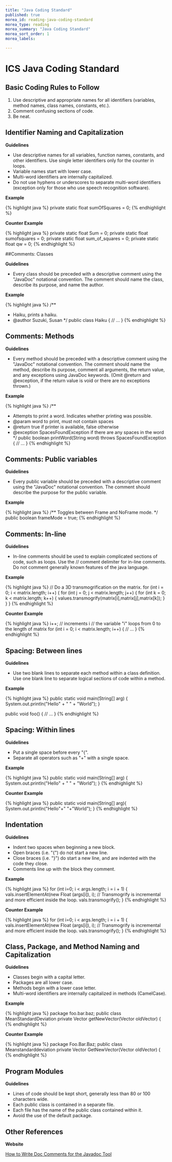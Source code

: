 ```yaml
---
title: "Java Coding Standard"
published: true
morea_id: reading-java-coding-standard
morea_type: reading
morea_summary: "Java Coding Standard"
morea_sort_order: 1
morea_labels:

---
```


# ICS Java Coding Standard

## Basic Coding Rules to Follow

1. Use descriptive and appropriate names for all identifiers
   (variables, method names, class names, constants, etc.).
2. Comment confusing sections of code.
3. Be neat.

## Identifier Naming and Capitalization

**Guidelines**

* Use descriptive names for all variables, function names, constants,
   and other identifiers. Use single letter identifiers only for the
   counter in loops.
 * Variable names start with lower case.
 * Multi-word identifiers are internally capitalized.
 * Do not use hyphens or underscores to separate multi-word
   identifiers (exception only for those who use speech recognition
   software).

**Example**

{% highlight java %}
private static float sumOfSquares = 0;
{% endhighlight %}

**Counter Example**

{% highlight java %}
private static float Sum = 0;
private static float sumofsquares = 0;
private static float sum_of_squares = 0;
private static float qw = 0; 
{% endhighlight %}

##Comments: Classes

**Guidelines**

* Every class should be preceded with a descriptive comment using the
  "JavaDoc" notational convention. The comment should name the class,
  describe its purpose, and name the author.

**Example**

{% highlight java %}
/**
 * Haiku, prints a haiku.
 * @author Suzuki, Susan
 */
public class Haiku {
  // ...
}
{% endhighlight %}

## Comments: Methods

**Guidelines**

* Every method should be preceded with a descriptive comment using the
  "JavaDoc" notational convention. The comment should name the method,
  describe its purpose, comment all arguments, the return value, and
  any exceptions using JavaDoc keywords. (Omit @return and @exception,
  if the return value is void or there are no exceptions thrown.) 

**Example**

{% highlight java %}
/**
 * Attempts to print a word. Indicates whether printing was possible.
 * @param word to print, must not contain spaces
 * @return true if printer is available, false otherwise
 * @exception SpacesFoundException if there are any spaces in the word
 */
public boolean printWord(String word) throws SpacesFoundException {
  // ...
}
{% endhighlight %}

## Comments: Public variables

**Guidelines**

* Every public variable should be preceded with a descriptive comment
  using the "JavaDoc" notational convention. The comment should
  describe the purpose for the public variable. 

**Example**

{% highlight java %}
/** Toggles between Frame and NoFrame mode. */
public boolean frameMode = true;
{% endhighlight %}

## Comments: In-line

**Guidelines**

* In-line comments should be used to explain complicated sections of
  code, such as loops. Use the // comment delimiter for in-line
  comments. Do not comment generally known features of the java
  language. 

**Example**

{% highlight java %}
// Do a 3D transmogrification on the matrix.
for (int i = 0; i < matrix.length; i++) {
  for (int j = 0; j < matrix.length; j++) {
    for (int k = 0; k < matrix.length; k++) {
      values.transmogrify(matrix[i],matrix[j],matrix[k]);
    }
  }
}
{% endhighlight %}

**Counter Example**

{% highlight java %}
i++; // increments i
// the variable "i" loops from 0 to the length of matrix
for (int i = 0; i < matrix.length; i++) {
  // ...
}
{% endhighlight %}


## Spacing: Between lines

**Guidelines**

* Use two blank lines to separate each method within a class
  definition. Use one blank line to separate logical sections of code
  within a method. 

**Example**

{% highlight java %}
  public static void main(String[] arg) {
    System.out.println("Hello" + " " + "World");
  }

  public void foo() {
    // ...
  }
{% endhighlight %}


## Spacing: Within lines

**Guidelines**

* Put a single space before every "{".
* Separate all operators such as "+" with a single space.

**Example**

{% highlight java %}
  public static void main(String[] arg) {
    System.out.println("Hello" + " " + "World");
  }
{% endhighlight %}

**Counter Example**

{% highlight java %}
  public static void main(String[] arg){
    System.out.println("Hello"+" "+"World");
  }
{% endhighlight %}

## Indentation

**Guidelines**

* Indent two spaces when beginning a new block.
* Open braces (i.e. "{") do not start a new line.
* Close braces (i.e. "}") do start a new line, and are indented with
  the code they close.
* Comments line up with the block they comment.

**Example**

{% highlight java %}
for (int i=0; i < args.length; i = i + 1) {
  vals.insertElementAt(new Float (args[i]), i);
  // Transmogrify is incremental and more efficient inside the loop.
  vals.transmogrify();
}
{% endhighlight %}

**Counter Example**

{% highlight java %}
for (int i=0; i < args.length; i = i + 1)
{
  vals.insertElementAt(new Float (args[i]), i);
// Transmogrify is incremental and more efficient inside the loop.
  vals.transmogrify();
  }
{% endhighlight %}

## Class, Package, and Method Naming and Capitalization

**Guidelines**

* Classes begin with a capital letter.
* Packages are all lower case.
* Methods begin with a lower case letter.
* Multi-word identifiers are internally capitalized in methods (CamelCase).

**Example**

{% highlight java %}
package foo.bar.baz;
public class MeanStandardDeviation
private Vector getNewVector(Vector oldVector) {
{% endhighlight %}

**Counter Example**

{% highlight java %}
package Foo.Bar.Baz;
public class Meanstandarddeviation
private Vector GetNewVector(Vector oldVector) {
{% endhighlight %}

## Program Modules

**Guidelines**

* Lines of code should be kept short, generally less than 80 or 100
characters wide.
* Each public class is contained in a separate file.
* Each file has the name of the public class contained within it.
* Avoid the use of the default package.

## Other References

**Website**

[How to Write Doc Comments for the Javadoc Tool](http://www.oracle.com/technetwork/java/javase/documentation/index-137868.html)
